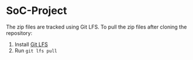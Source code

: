 # SoC-Project

The zip files are tracked using Git LFS. To pull the zip files after cloning the repository:
1. Install [Git LFS](https://git-lfs.com/)
2. Run ``git lfs pull``
